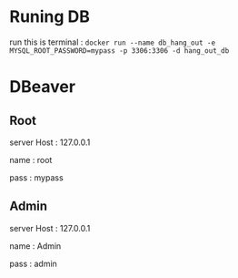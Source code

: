 # Runing DB
 run this is terminal :
`docker run --name db_hang_out -e MYSQL_ROOT_PASSWORD=mypass -p 3306:3306 -d hang_out_db`

# DBeaver 

## Root 
server Host : 127.0.0.1

name : root

pass : mypass

## Admin 

server Host : 127.0.0.1

name : Admin

pass : admin

